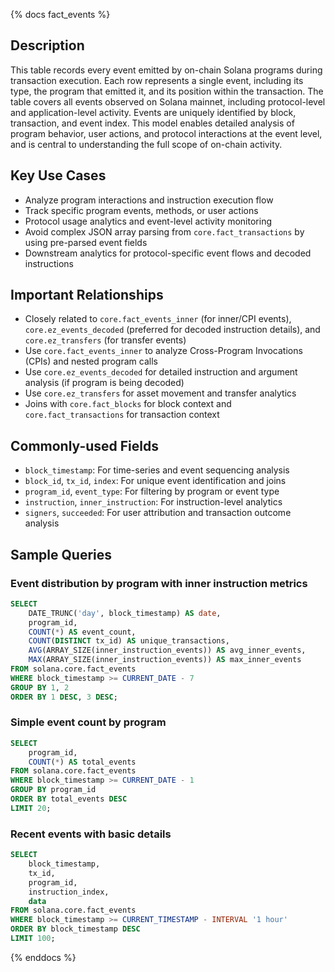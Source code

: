 {% docs fact_events %}

## Description
This table records every event emitted by on-chain Solana programs during transaction execution. Each row represents a single event, including its type, the program that emitted it, and its position within the transaction. The table covers all events observed on Solana mainnet, including protocol-level and application-level activity. Events are uniquely identified by block, transaction, and event index. This model enables detailed analysis of program behavior, user actions, and protocol interactions at the event level, and is central to understanding the full scope of on-chain activity.

## Key Use Cases
- Analyze program interactions and instruction execution flow
- Track specific program events, methods, or user actions
- Protocol usage analytics and event-level activity monitoring
- Avoid complex JSON array parsing from `core.fact_transactions` by using pre-parsed event fields
- Downstream analytics for protocol-specific event flows and decoded instructions

## Important Relationships
- Closely related to `core.fact_events_inner` (for inner/CPI events), `core.ez_events_decoded` (preferred for decoded instruction details), and `core.ez_transfers` (for transfer events)
- Use `core.fact_events_inner` to analyze Cross-Program Invocations (CPIs) and nested program calls
- Use `core.ez_events_decoded` for detailed instruction and argument analysis (if program is being decoded)
- Use `core.ez_transfers` for asset movement and transfer analytics
- Joins with `core.fact_blocks` for block context and `core.fact_transactions` for transaction context

## Commonly-used Fields
- `block_timestamp`: For time-series and event sequencing analysis
- `block_id`, `tx_id`, `index`: For unique event identification and joins
- `program_id`, `event_type`: For filtering by program or event type
- `instruction`, `inner_instruction`: For instruction-level analytics
- `signers`, `succeeded`: For user attribution and transaction outcome analysis

## Sample Queries

### Event distribution by program with inner instruction metrics
```sql
SELECT 
    DATE_TRUNC('day', block_timestamp) AS date,
    program_id,
    COUNT(*) AS event_count,
    COUNT(DISTINCT tx_id) AS unique_transactions,
    AVG(ARRAY_SIZE(inner_instruction_events)) AS avg_inner_events,
    MAX(ARRAY_SIZE(inner_instruction_events)) AS max_inner_events
FROM solana.core.fact_events
WHERE block_timestamp >= CURRENT_DATE - 7
GROUP BY 1, 2
ORDER BY 1 DESC, 3 DESC;
```

### Simple event count by program
```sql
SELECT 
    program_id,
    COUNT(*) AS total_events
FROM solana.core.fact_events
WHERE block_timestamp >= CURRENT_DATE - 1
GROUP BY program_id
ORDER BY total_events DESC
LIMIT 20;
```

### Recent events with basic details
```sql
SELECT 
    block_timestamp,
    tx_id,
    program_id,
    instruction_index,
    data
FROM solana.core.fact_events
WHERE block_timestamp >= CURRENT_TIMESTAMP - INTERVAL '1 hour'
ORDER BY block_timestamp DESC
LIMIT 100;
```

{% enddocs %} 